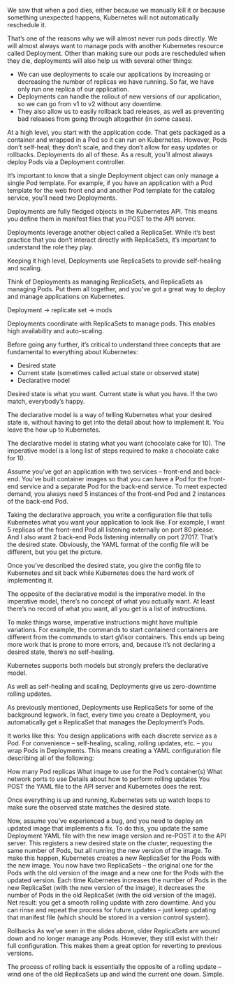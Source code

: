 We saw that when a pod dies, either because we manually kill it or because something unexpected happens, Kubernetes will not automatically reschedule it.

That’s one of the reasons why we will almost never run pods directly. We will almost always want to manage pods with another Kubernetes resource called Deployment. Other than making sure our pods are rescheduled when they die, deployments will also help us with several other things:
- We can use deployments to scale our applications by increasing or decreasing the number of replicas we have running. So far, we have only run one replica of our application.
- Deployments can handle the rollout of new versions of our application, so we can go from v1 to v2 without any downtime.
- They also allow us to easily rollback bad releases, as well as preventing bad releases from going through altogether (in some cases).




At a high level, you start with the application code. That gets packaged as a container and wrapped in a Pod so it can run on Kubernetes. However, Pods don’t self-heal; they don’t scale, and they don’t allow for easy updates or rollbacks. Deployments do all of these. As a result, you’ll almost always deploy Pods via a Deployment controller.

It’s important to know that a single Deployment object can only manage a single Pod template. For example, if you have an application with a Pod template for the web front end and another Pod template for the catalog service, you’ll need two Deployments. 

Deployments are fully fledged objects in the Kubernetes API. This means you define them in manifest files that you POST to the API server.

Deployments leverage another object called a ReplicaSet. While it’s best practice that you don’t interact directly with ReplicaSets, it’s important to understand the role they play.

Keeping it high level, Deployments use ReplicaSets to provide self-healing and scaling.

Think of Deployments as managing ReplicaSets, and ReplicaSets as managing Pods. Put them all together, and you’ve got a great way to deploy and manage applications on Kubernetes.

Deployment -> replicate set -> mods

Deployments coordinate with ReplicaSets to manage pods. This enables high availability and auto-scaling.

Before going any further, it’s critical to understand three concepts that are fundamental to everything about Kubernetes:
- Desired state
- Current state (sometimes called actual state or observed state)
- Declarative model

Desired state is what you want. Current state is what you have. If the two match, everybody’s happy.

The declarative model is a way of telling Kubernetes what your desired state is, without having to get into the detail about how to implement it. You leave the how up to Kubernetes.

The declarative model is stating what you want (chocolate cake for 10). The imperative model is a long list of steps required to make a chocolate cake for 10.

Assume you’ve got an application with two services – front-end and back-end. You’ve built container images so that you can have a Pod for the front-end service and a separate Pod for the back-end service. To meet expected demand, you always need 5 instances of the front-end Pod and 2 instances of the back-end Pod.

Taking the declarative approach, you write a configuration file that tells Kubernetes what you want your application to look like. For example, I want 5 replicas of the front-end Pod all listening externally on port 80 please. And I also want 2 back-end Pods listening internally on port 27017. That’s the desired state. Obviously, the YAML format of the config file will be different, but you get the picture.

Once you’ve described the desired state, you give the config file to Kubernetes and sit back while Kubernetes does the hard work of implementing it.

The opposite of the declarative model is the imperative model. In the imperative model, there’s no concept of what you actually want. At least there’s no record of what you want, all you get is a list of instructions.

To make things worse, imperative instructions might have multiple variations. For example, the commands to start containerd containers are different from the commands to start gVisor containers. This ends up being more work that is prone to more errors, and, because it’s not declaring a desired state, there’s no self-healing.

Kubernetes supports both models but strongly prefers the declarative model.

As well as self-healing and scaling, Deployments give us zero-downtime rolling updates.

As previously mentioned, Deployments use ReplicaSets for some of the background legwork. In fact, every time you create a Deployment, you automatically get a ReplicaSet that manages the Deployment’s Pods.

It works like this: You design applications with each discrete service as a Pod. For convenience – self-healing, scaling, rolling updates, etc. – you wrap Pods in Deployments. This means creating a YAML configuration file describing all of the following:

How many Pod replicas
What image to use for the Pod’s container(s)
What network ports to use
Details about how to perform rolling updates
You POST the YAML file to the API server and Kubernetes does the rest.

Once everything is up and running, Kubernetes sets up watch loops to make sure the observed state matches the desired state.

Now, assume you’ve experienced a bug, and you need to deploy an updated image that implements a fix. To do this, you update the same Deployment YAML file with the new image version and re-POST it to the API server. This registers a new desired state on the cluster, requesting the same number of Pods, but all running the new version of the image. To make this happen, Kubernetes creates a new ReplicaSet for the Pods with the new image. You now have two ReplicaSets – the original one for the Pods with the old version of the image and a new one for the Pods with the updated version. Each time Kubernetes increases the number of Pods in the new ReplicaSet (with the new version of the image), it decreases the number of Pods in the old ReplicaSet (with the old version of the image). Net result: you get a smooth rolling update with zero downtime. And you can rinse and repeat the process for future updates – just keep updating that manifest file (which should be stored in a version control system).

Rollbacks
As we’ve seen in the slides above, older ReplicaSets are wound down and no longer manage any Pods. However, they still exist with their full configuration. This makes them a great option for reverting to previous versions.

The process of rolling back is essentially the opposite of a rolling update – wind one of the old ReplicaSets up and wind the current one down. Simple.





